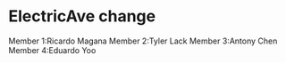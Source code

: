 # ElectricAve change
Member 1:Ricardo Magana
Member 2:Tyler Lack
Member 3:Antony Chen
Member 4:Eduardo Yoo
